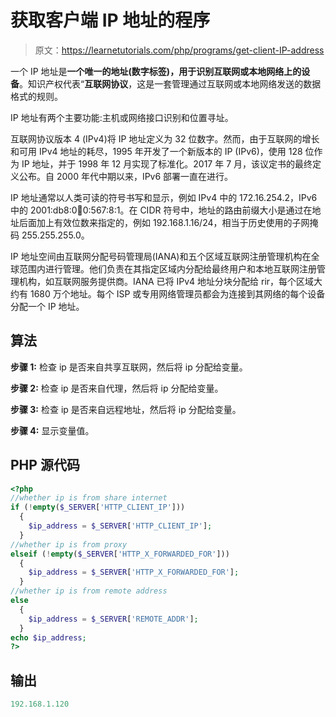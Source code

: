 # 获取客户端 IP 地址的程序

> 原文：<https://learnetutorials.com/php/programs/get-client-IP-address>

一个 IP 地址是**一个唯一的地址(数字标签)，用于识别互联网或本地网络上的设备**。知识产权代表“**互联网协议**，这是一套管理通过互联网或本地网络发送的数据格式的规则。

IP 地址有两个主要功能:主机或网络接口识别和位置寻址。

互联网协议版本 4 (IPv4)将 IP 地址定义为 32 位数字。然而，由于互联网的增长和可用 IPv4 地址的耗尽，1995 年开发了一个新版本的 IP (IPv6)，使用 128 位作为 IP 地址，并于 1998 年 12 月实现了标准化。2017 年 7 月，该议定书的最终定义公布。自 2000 年代中期以来，IPv6 部署一直在进行。

IP 地址通常以人类可读的符号书写和显示，例如 IPv4 中的 172.16.254.2，IPv6 中的 2001:db8:0:1234:0:567:8:1。在 CIDR 符号中，地址的路由前缀大小是通过在地址后面加上有效位数来指定的，例如 192.168.1.16/24，相当于历史使用的子网掩码 255.255.255.0。

IP 地址空间由互联网分配号码管理局(IANA)和五个区域互联网注册管理机构在全球范围内进行管理。他们负责在其指定区域内分配给最终用户和本地互联网注册管理机构，如互联网服务提供商。IANA 已将 IPv4 地址分块分配给 rir，每个区域大约有 1680 万个地址。每个 ISP 或专用网络管理员都会为连接到其网络的每个设备分配一个 IP 地址。

## 算法

**步骤 1:** 检查 ip 是否来自共享互联网，然后将 ip 分配给变量。

**步骤 2:** 检查 ip 是否来自代理，然后将 ip 分配给变量。

**步骤 3:** 检查 ip 是否来自远程地址，然后将 ip 分配给变量。

**步骤 4:** 显示变量值。

## PHP 源代码

```php
<?php
//whether ip is from share internet
if (!empty($_SERVER['HTTP_CLIENT_IP']))   
  {
    $ip_address = $_SERVER['HTTP_CLIENT_IP'];
  }
//whether ip is from proxy
elseif (!empty($_SERVER['HTTP_X_FORWARDED_FOR']))  
  {
    $ip_address = $_SERVER['HTTP_X_FORWARDED_FOR'];
  }
//whether ip is from remote address
else
  {
    $ip_address = $_SERVER['REMOTE_ADDR'];
  }
echo $ip_address;
?>

```

## 输出

```php
192.168.1.120
```